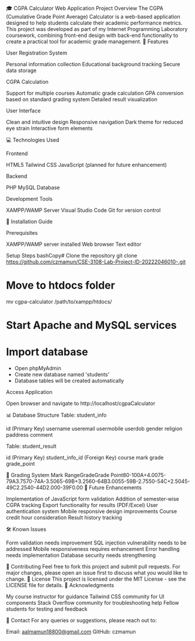 🎓 CGPA Calculator Web Application
Project Overview
The CGPA (Cumulative Grade Point Average) Calculator is a web-based application designed to help students calculate their academic performance metrics. This project was developed as part of my Internet Programming Laboratory coursework, combining front-end design with back-end functionality to create a practical tool for academic grade management.
🌟 Features

User Registration System

Personal information collection
Educational background tracking
Secure data storage

CGPA Calculation

Support for multiple courses
Automatic grade calculation
GPA conversion based on standard grading system
Detailed result visualization

User Interface

Clean and intuitive design
Responsive navigation
Dark theme for reduced eye strain
Interactive form elements

💻 Technologies Used

Frontend

HTML5
Tailwind CSS
JavaScript (planned for future enhancement)

Backend

PHP
MySQL Database

Development Tools

XAMPP/WAMP Server
Visual Studio Code
Git for version control

🚀 Installation Guide

Prerequisites

XAMPP/WAMP server installed
Web browser
Text editor

Setup Steps
bashCopy# Clone the repository
git clone https://github.com/czmamun/CSE-3108-Lab-Project-ID-20222046010-.git

# Move to htdocs folder

mv cgpa-calculator /path/to/xampp/htdocs/

# Start Apache and MySQL services

# Import database

- Open phpMyAdmin
- Create new database named 'students'
- Database tables will be created automatically

Access Application

Open browser and navigate to http://localhost/cgpaCalculator

📊 Database Structure
Table: student_info

id (Primary Key)
username
useremail
usermobile
userdob
gender
religion
paddress
comment

Table: student_result

id (Primary Key)
student_info_id (Foreign Key)
course
mark
grade
grade_point

📝 Grading System
Mark RangeGradeGrade Point80-100A+4.0075-79A3.7570-74A-3.5065-69B+3.2560-64B3.0055-59B-2.7550-54C+2.5045-49C2.2540-44D2.000-39F0.00
🔄 Future Enhancements

Implementation of JavaScript form validation
Addition of semester-wise CGPA tracking
Export functionality for results (PDF/Excel)
User authentication system
Mobile responsive design improvements
Course credit hour consideration
Result history tracking

🛠️ Known Issues

Form validation needs improvement
SQL injection vulnerability needs to be addressed
Mobile responsiveness requires enhancement
Error handling needs implementation
Database security needs strengthening

👥 Contributing
Feel free to fork this project and submit pull requests. For major changes, please open an issue first to discuss what you would like to change.
📜 License
This project is licensed under the MIT License - see the LICENSE file for details.
🙏 Acknowledgments

My course instructor for guidance
Tailwind CSS community for UI components
Stack Overflow community for troubleshooting help
Fellow students for testing and feedback

📧 Contact
For any queries or suggestions, please reach out to:

Email: aalmamun18800@gmail.com
GitHub: czmamun
